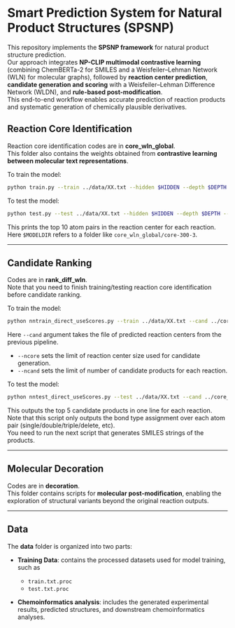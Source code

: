 # Smart Prediction System for Natural Product Structures (SPSNP)


This repository implements the **SPSNP framework** for natural product structure prediction.  
Our approach integrates **NP-CLIP multimodal contrastive learning** (combining ChemBERTa-2 for SMILES and a Weisfeiler–Lehman Network (WLN) for molecular graphs), followed by **reaction center prediction**, **candidate generation and scoring** with a Weisfeiler–Lehman Difference Network (WLDN), and **rule-based post-modification**.  
This end-to-end workflow enables accurate prediction of reaction products and systematic generation of chemically plausible derivatives.  


## Reaction Core Identification

Reaction core identification codes are in **core_wln_global**.  
This folder also contains the weights obtained from **contrastive learning between molecular text representations**.  

To train the model:
```bash
python train.py --train ../data/XX.txt --hidden $HIDDEN --depth $DEPTH --save_dir $MODELDIR
```

To test the model:
```bash
python test.py --test ../data/XX.txt --hidden $HIDDEN --depth $DEPTH --model $MODELDIR > test.cbond
```

This prints the top 10 atom pairs in the reaction center for each reaction.  
Here `$MODELDIR` refers to a folder like `core_wln_global/core-300-3`.  

---

## Candidate Ranking

Codes are in **rank_diff_wln**.  
Note that you need to finish training/testing reaction core identification before candidate ranking.  

To train the model:
```bash
python nntrain_direct_useScores.py --train ../data/XX.txt --cand ../core_wln_global/train.cbond --hidden $HIDDEN --depth $DEPTH --ncand $NCAND --ncore $NCORE --save_dir $MODELDIR
```

Here `--cand` argument takes the file of predicted reaction centers from the previous pipeline.  
- `--ncore` sets the limit of reaction center size used for candidate generation.  
- `--ncand` sets the limit of number of candidate products for each reaction.  

To test the model:
```bash
python nntest_direct_useScores.py --test ../data/XX.txt --cand ../core_wln_global/test.cbond --hidden $HIDDEN --depth $DEPTH --ncand $NCAND --ncore $NCORE --save_dir $MODELDIR > test.cbond
```

This outputs the top 5 candidate products in one line for each reaction.  
Note that this script only outputs the bond type assignment over each atom pair (single/double/triple/delete, etc).  
You need to run the next script that generates SMILES strings of the products.  

---

## Molecular Decoration

Codes are in **decoration**.  
This folder contains scripts for **molecular post-modification**, enabling the exploration of structural variants beyond the original reaction outputs.  

---

## Data

The **data** folder is organized into two parts:  

- **Training Data**: contains the processed datasets used for model training, such as  
  - `train.txt.proc`  
  - `test.txt.proc`  

- **Chemoinformatics analysis**: includes the generated experimental results, predicted structures, and downstream chemoinformatics analyses.  
